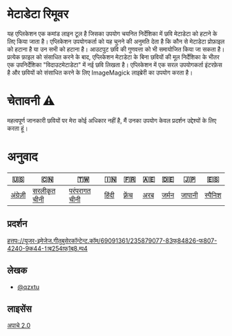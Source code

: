 # मेटाडेटा रिमूवर

यह एप्लिकेशन एक कमांड लाइन टूल है जिसका उपयोग चयनित निर्देशिका में छवि मेटाडेटा को हटाने के लिए किया जाता है। एप्लिकेशन उपयोगकर्ता को यह चुनने की अनुमति देता है कि कौन से मेटाडेटा प्रोफ़ाइल को हटाना है या उन सभी को हटाना है। आउटपुट छवि की गुणवत्ता को भी समायोजित किया जा सकता है। प्रत्येक फ़ाइल को संसाधित करने के बाद, एप्लिकेशन मेटाडेटा के बिना छवियों की मूल निर्देशिका के भीतर एक उपनिर्देशिका "विदाउटमेटाडेटा" में नई छवि लिखता है। एप्लिकेशन में एक सरल उपयोगकर्ता इंटरफ़ेस है और छवियों को संसाधित करने के लिए ImageMagick लाइब्रेरी का उपयोग करता है।

# चेतावनी ⚠️

महत्वपूर्ण जानकारी छवियों पर मेरा कोई अधिकार नहीं है, मैं उनका उपयोग केवल प्रदर्शन उद्देश्यों के लिए करता हूं।

# अनुवाद

| 🇺🇸                   | 🇨🇳                            | 🇹🇼                             | 🇮🇳                  | 🇫🇷                    | 🇦🇪                | 🇩🇪                  | 🇯🇵                   | 🇪🇸                    |
| ---------------------- | ------------------------------- | -------------------------------- | --------------------- | ----------------------- | ------------------- | --------------------- | ---------------------- | ----------------------- |
| [अंग्रेज़ी](README.md) | [सरलीकृत चीनी](README.zh-CN.md) | [परंपरागत चीनी](README.zh-TW.md) | [हिंदी](README.hi.md) | [फ़्रेंच](README.fr.md) | [अरब](README.ar.md) | [जर्मन](README.de.md) | [जापानी](README.ja.md) | [स्पैनिश](README.es.md) |

## प्रदर्शन

[हत्तपः://यूजर-इमेजेज.गीतुबुसेरकॉन्टेन्ट.कॉम/69091361/235879077-83फ्84826-फ807-4240-9क44-1ाब254ाफ्1ब्8.म्प4](https://user-images.githubusercontent.com/69091361/235879077-83f84826-f807-4240-9c44-1ab254aaf1b8.mp4)

## लेखक

-   [@qzxtu](https://www.github.com/qzxtu)

## लाइसेंस

[अपाचे 2.0](https://choosealicense.com/licenses/apache-2.0/)
